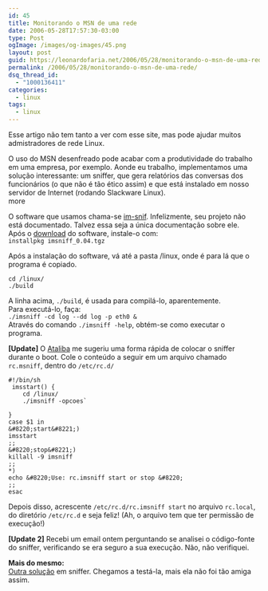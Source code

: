 ```yaml
---
id: 45
title: Monitorando o MSN de uma rede
date: 2006-05-28T17:57:30-03:00
type: Post
ogImage: /images/og-images/45.png
layout: post
guid: https://leonardofaria.net/2006/05/28/monitorando-o-msn-de-uma-rede/
permalink: /2006/05/28/monitorando-o-msn-de-uma-rede/
dsq_thread_id:
  - "1000136411"
categories:
  - linux
tags:
  - linux
---
```

Esse artigo não tem tanto a ver com esse site, mas pode ajudar muitos admistradores de rede Linux.

O uso do MSN desenfreado pode acabar com a produtividade do trabalho em uma empresa, por exemplo. Aonde eu trabalho, implementamos uma solução interessante: um sniffer, que gera relatórios das conversas dos funcionários (o que não é tão ético assim) e que está instalado em nosso servidor de Internet (rodando Slackware Linux).  
<span className="hidden">more</span>


O software que usamos chama-se [im-snif](http://sourceforge.net/projects/im-snif/). Infelizmente, seu projeto não está documentado. Talvez essa seja a única documentação sobre ele.  
Após o [download](http://sourceforge.net/project/showfiles.php?group_id=92795&package_id=98290&release_id=353699) do software, instale-o com:  
`installpkg imsniff_0.04.tgz`

Após a instalação do software, vá até a pasta /linux, onde é para lá que o programa é copiado.  

```shell
cd /linux/
./build
```

A linha acima, `./build`, é usada para compilá-lo, aparentemente.  
Para executá-lo, faça:  
`./imsniff -cd log --dd log -p eth0 &`  
Através do comando `./imsniff -help`, obtém-se como executar o programa.

**[Update]** O [Ataliba](http://www.ataliba.eti.br) me sugeriu uma forma rápida de colocar o sniffer durante o boot. Cole o conteúdo a seguir em um arquivo chamado `rc.msniff`, dentro do `/etc/rc.d/`  

```shell
#!/bin/sh
 imsstart() {
    cd /linux/
	./imsniff -opcoes`

}  
case $1 in  
&#8220;start&#8221;)  
imsstart  
;;  
&#8220;stop&#8221;)  
killall -9 imsniff  
;;  
*)  
echo &#8220;Use: rc.imsniff start or stop &#8220;  
;;  
esac
```

Depois disso, acrescente `/etc/rc.d/rc.imsniff start` no arquivo `rc.local`, do diretório `/etc/rc.d` e seja feliz! (Ah, o arquivo tem que ter permissão de execução!)

**[Update 2]** Recebi um email ontem perguntando se analisei o código-fonte do sniffer, verificando se era seguro a sua execução. Não, não verifiquei.

**Mais do mesmo:**  
[Outra solução](http://www.slackwarenaveia.org/modules.php?name=Sections&op=viewarticle&artid=315) em sniffer. Chegamos a testá-la, mais ela não foi tão amiga assim.
